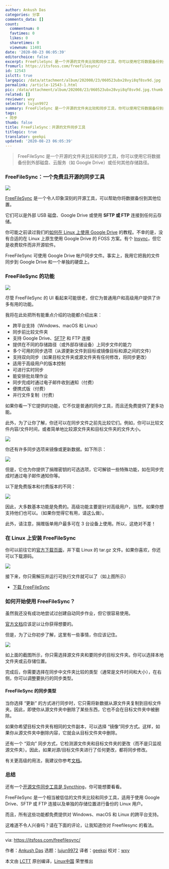 ```yaml
---
author: Ankush Das
categories: 分享
comments_data: []
count:
  commentnum: 0
  favtimes: 0
  likes: 0
  sharetimes: 0
  viewnum: 11401
date: '2020-08-23 06:05:39'
editorchoice: false
excerpt: FreeFileSync 是一个开源的文件夹比较和同步工具，你可以使用它将数据备份到外部磁盘、云服务（如 Google Drive）或任何其他存储路径。
fromurl: https://itsfoss.com/freefilesync/
id: 12543
islctt: true
largepic: /data/attachment/album/202008/23/060523ubx28vyi8qf8sv9d.jpg
permalink: /article-12543-1.html
pic: /data/attachment/album/202008/23/060523ubx28vyi8qf8sv9d.jpg.thumb.jpg
related: []
reviewer: wxy
selector: lujun9972
summary: FreeFileSync 是一个开源的文件夹比较和同步工具，你可以使用它将数据备份到外部磁盘、云服务（如 Google Drive）或任何其他存储路径。
tags:
- 同步
thumb: false
title: FreeFileSync：开源的文件同步工具
titlepic: true
translator: geekpi
updated: '2020-08-23 06:05:39'
---
```



> 
> FreeFileSync 是一个开源的文件夹比较和同步工具，你可以使用它将数据备份到外部磁盘、云服务（如 Google Drive）或任何其他存储路径。
> 
> 
> 


### FreeFileSync：一个免费且开源的同步工具


![](/data/attachment/album/202008/23/060523ubx28vyi8qf8sv9d.jpg)


[FreeFileSync](https://freefilesync.org/) 是一个令人印象深刻的开源工具，可以帮助你将数据备份到其他位置。


它们可以是外部 USB 磁盘、Google Drive 或使用 **SFTP 或 FTP** 连接到任何云存储。


你可能之前读过我们的[如何在 Linux 上使用 Google Drive](https://itsfoss.com/use-google-drive-linux/) 的教程。不幸的是，没有合适的在 Linux 上原生使用 Google Drive 的 FOSS 方案。有个 [Insync](https://itsfoss.com/recommends/insync/)，但它是收费软件而非开源软件。


FreeFileSync 可使用 Google Drive 帐户同步文件。事实上，我用它把我的文件同步到 Google Drive 和一个单独的硬盘上。


### FreeFileSync 的功能


![](/data/attachment/album/202008/23/060540pp9yspy1pj2is5y7.jpg)


尽管 FreeFileSync 的 UI 看起来可能很老，但它为普通用户和高级用户提供了许多有用的功能。


我将在此处把所有能重点介绍的功能都介绍出来：


* 跨平台支持（Windows、macOS 和 Linux）
* 同步前比较文件夹
* 支持 Google Drive、[SFTP](https://en.wikipedia.org/wiki/SSH_File_Transfer_Protocol) 和 FTP 连接
* 提供在不同的存储路径（或外部存储设备）上同步文件的能力
* 多个可用的同步选项（从源更新文件到目标或镜像目标和源之间的文件）
* 支持双向同步（如果目标文件夹或源文件夹有任何修改，将同步更改）
* 适用于高级用户的版本控制
* 可进行实时同步
* 能安排批处理作业
* 同步完成时通过电子邮件收到通知（付费）
* 便携式版（付费）
* 并行文件复制（付费）


如果你看一下它提供的功能，它不仅是普通的同步工具，而且还免费提供了更多功能。


此外，为了让你了解，你还可以在同步文件之前先比较它们。例如，你可以比较文件内容/文件时间，或者简单地比较源文件夹和目标文件夹的文件大小。


![](/data/attachment/album/202008/23/060541yzrqldbbquqvvro7.png)


你还有许多同步选项来镜像或更新数据。如下所示：


![](/data/attachment/album/202008/23/060543woklmm7imdlknmoo.png)


但是，它也为你提供了捐赠密钥的可选选项，它可解锁一些特殊功能，如在同步完成时通过电子邮件通知你等。


以下是免费版本和付费版本的不同：


![](/data/attachment/album/202008/23/060543ixiixfpvp2sbzlif.jpg)


因此，大多数基本功能是免费的。高级功能主要是针对高级用户，当然，如果你想支持他们也可以。（如果你觉得它有用，请这么做）。


此外，请注意，捐赠版单用户最多可在 3 台设备上使用。所以，这绝对不差！


### 在 Linux 上安装 FreeFileSync


你可以前往它的[官方下载页面](https://freefilesync.org/download.php)，并下载 Linux 的 tar.gz 文件。如果你喜欢，你还可以下载源码。


![](/data/attachment/album/202008/23/060544x4f45yr8zzm20pzj.jpg)


接下来，你只需解压并运行可执行文件就可以了（如上图所示）


* [下载 FreeFileSync](https://freefilesync.org/)


### 如何开始使用 FreeFileSync？


虽然我还没有成功地尝试过创建自动同步作业，但它很容易使用。


[官方文档](https://freefilesync.org/manual.php)应该足以让你获得想要的。


但是，为了让你初步了解，这里有一些事情，你应该记住。


![](/data/attachment/album/202008/23/060545k4cqz7qlqlrcq4cx.jpg)


如上面的截图所示，你只需选择源文件夹和要同步的目标文件夹。你可以选择本地文件夹或云存储位置。


完成后，你需要选择在同步中文件夹比较的类型（通常是文件时间和大小），在右侧，你可以调整要执行的同步类型。


#### FreeFileSync 的同步类型


当你选择 “更新” 的方式进行同步时，它只需将新数据从源文件夹复制到目标文件夹。因此，即使你从源文件夹中删除了某些东西，它也不会在目标文件夹中被删除。


如果你希望目标文件夹有相同的文件副本，可以选择 “镜像”同步方式。这样，如果你从源文件夹中删除内容，它就会从目标文件夹中删除。


还有一个 “双向” 同步方式，它检测源文件夹和目标文件夹的更改（而不是只监视源文件夹）。因此，如果对源/目标文件夹进行了任何更改，都将同步修改。


有关更高级的用法，我建议你参考[文档](https://freefilesync.org/manual.php)。


### 总结


还有一个[开源文件同步工具是 Syncthing](https://itsfoss.com/syncthing/)，你可能想要看看。


FreeFileSync 是一个相当被低估的文件夹比较和同步工具，适用于使用 Google Drive、SFTP 或 FTP 连接以及单独的存储位置进行备份的 Linux 用户。


而且，所有这些功能都免费提供对 Windows、macOS 和 Linux 的跨平台支持。


这难道不令人兴奋吗？请在下面的评论，让我知道你对 Freefilesync 的看法。




---


via: <https://itsfoss.com/freefilesync/>


作者：[Ankush Das](https://itsfoss.com/author/ankush/) 选题：[lujun9972](https://github.com/lujun9972) 译者：[geekpi](https://github.com/geekpi) 校对：[wxy](https://github.com/wxy)


本文由 [LCTT](https://github.com/LCTT/TranslateProject) 原创编译，[Linux中国](https://linux.cn/) 荣誉推出
